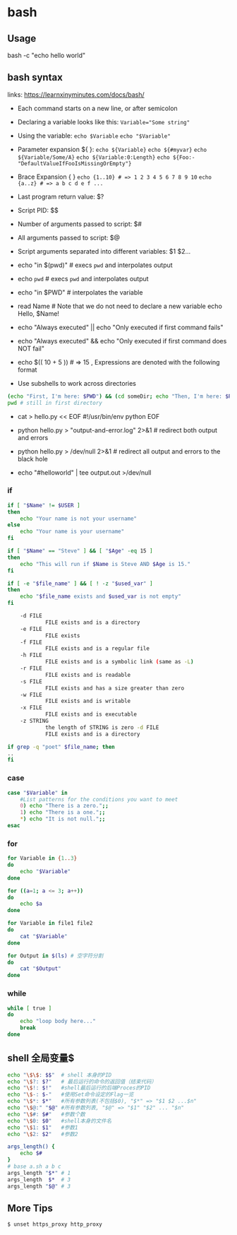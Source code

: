 # bash

## Usage

bash -c "echo hello world"

## bash syntax

links: https://learnxinyminutes.com/docs/bash/

* Each command starts on a new line, or after semicolon
* Declaring a variable looks like this: `Variable="Some string"`
* Using the variable: `echo $Variable` `echo "$Variable"`

* Parameter expansion ${ }:
    `echo ${Variable}`
    `echo ${#myvar}`
    `echo ${Variable/Some/A}`
    `echo ${Variable:0:Length}`
    `echo ${Foo:-"DefaultValueIfFooIsMissingOrEmpty"}`
* Brace Expansion { }
    `echo {1..10} # => 1 2 3 4 5 6 7 8 9 10`
    `echo {a..z} # => a b c d e f ...`

* Last program return value:            $?
* Script PID:                           $$
* Number of arguments passed to script: $#
* All arguments passed to script:       $@
* Script arguments separated into different variables: $1 $2...

* echo "in $(pwd)" # execs `pwd` and interpolates output
* echo `pwd`       # execs `pwd` and interpolates output
* echo "in $PWD"   # interpolates the variable

* read Name # Note that we do not need to declare a new variable
    echo Hello, $Name!

* echo "Always executed" || echo "Only executed if first command fails"
* echo "Always executed" && echo "Only executed if first command does NOT fail"
* echo $(( 10 + 5 )) # => 15 , Expressions are denoted with the following format
* Use subshells to work across directories

```bash
(echo "First, I'm here: $PWD") && (cd someDir; echo "Then, I'm here: $PWD")
pwd # still in first directory
```

* cat > hello.py << EOF
    #!/usr/bin/env python
    EOF

* python hello.py > "output-and-error.log" 2>&1 # redirect both output and errors 
* python hello.py > /dev/null 2>&1 # redirect all output and errors to the black hole

* echo "#helloworld" | tee output.out >/dev/null

### if

```bash
if [ "$Name" != $USER ]
then
    echo "Your name is not your username"
else
    echo "Your name is your username"
fi

if [ "$Name" == "Steve" ] && [ "$Age" -eq 15 ]
then
    echo "This will run if $Name is Steve AND $Age is 15."
fi

if [ -e "$file_name" ] && [ ! -z "$used_var" ]
then
    echo "$file_name exists and $used_var is not empty"
fi

    -d FILE
            FILE exists and is a directory
    -e FILE
            FILE exists
    -f FILE
            FILE exists and is a regular file
    -h FILE
            FILE exists and is a symbolic link (same as -L)
    -r FILE
            FILE exists and is readable
    -s FILE
            FILE exists and has a size greater than zero
    -w FILE
            FILE exists and is writable
    -x FILE
            FILE exists and is executable
    -z STRING
            the length of STRING is zero -d FILE
            FILE exists and is a directory

if grep -q "poet" $file_name; then
..
fi
```

### case

```bash
case "$Variable" in
    #List patterns for the conditions you want to meet
    0) echo "There is a zero.";;
    1) echo "There is a one.";;
    *) echo "It is not null.";;
esac
```

### for

```bash
for Variable in {1..3}
do
    echo "$Variable"
done

for ((a=1; a <= 3; a++))
do
    echo $a
done

for Variable in file1 file2
do
    cat "$Variable"
done

for Output in $(ls) # 空字符分割
do
    cat "$Output"
done
```

### while

```bash
while [ true ]
do
    echo "loop body here..."
    break
done
```

## shell 全局变量$

```bash
echo "\$\$: $$"  # shell 本身的PID
echo "\$?: $?"   # 最后运行的命令的返回值（结束代码）
echo "\$!: $!"   #shell最后运行的后端Proces的PID
echo "\$-: $-"   #使用Set命令设定的Flag一览
echo "\$*: $*"   #所有参数列表(不包括$0), "$*" => "$1 $2 ...$n"
echo "\$@:" "$@" #所有参数列表, "$@" => "$1" "$2" ... "$n"
echo "\$#: $#"   #参数个数
echo "\$0: $0"   #shell本身的文件名
echo "\$1: $1"   #参数1
echo "\$2: $2"   #参数2

args_length() {
    echo $#
}
# base a.sh a b c
args_length "$*" # 1
args_length  $*  # 3
args_length "$@" # 3
```

## More Tips

    $ unset https_proxy http_proxy
